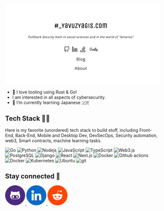 

![ss](ss.png)

- 🔭 I love tooling using Rust & Go!
-    I am interested in all aspects of cybersecurity.
- 🌱 I’m currently learning Japanese 🇯🇵


## Tech Stack :man_technologist:

Here is my favorite (unordered) tech stack to build stuff, including Front-End, Back-End, Mobile and Desktop Dev, DevSecOps, Security automation, web3, Smart contracts, machine learning tasks.

<p><img alt="Go" src="https://img.shields.io/badge/-Go-79D4FD?style=flat&logo=go&logoColor=white"/>
 <img alt="Python" src="https://img.shields.io/badge/-Python-3776AB?style=flat&logo=python&logoColor=white"/>
  <img alt="Nodejs" src="https://img.shields.io/badge/-Nodejs-43853d?style=flat&logo=Node.js&logoColor=white" />
 <img alt="JavaScript" src="https://img.shields.io/badge/-Javascript-F7DF1E?style=flat&logo=Javascript&logoColor=white" />
 <img alt="TypeScript" src="https://img.shields.io/badge/-TypeScript-007ACC?style=flat&logo=typescript&logoColor=white" />
 <img alt="Web3.js" src="https://img.shields.io/badge/-Web3.Js-3996AB?style=flat&logo=web3.js&logoColor=white"/>
 <img alt="PostgreSQL" src="https://img.shields.io/badge/-PostgreSQL-4169E1?style=flat&logo=PostgreSQL&logoColor=whitehttps://img.shields.io/badge/-Nuxt-00DC82?style=flat&logo=nuxt.js&logoColor=white""/>
 <img alt="Django" src="https://img.shields.io/badge/-Django-092E20?style=flat&logo=django&logoColor=white"  >
<img alt="React" src="https://img.shields.io/badge/-React-61DAFB?style=flat&logo=react&logoColor=white" />
 <img alt="Next.js" src="https://img.shields.io/badge/-Next.js-000000?style=flat&logo=next.js&logoColor=white"/>
  <img alt="Docker" src="https://img.shields.io/badge/-Docker-46a2f1?style=flat&logo=docker&logoColor=white" />
  <img alt="Github actions" src="https://img.shields.io/badge/-Github_Actions-2088FF?style=flat&logo=github-actions&logoColor=white" />
  <img alt="Docker" src="https://img.shields.io/badge/-Docker-46a2f1?style=flat&logo=docker&logoColor=white" />
  <img alt="Kubernetes" src="https://img.shields.io/badge/-Kubernetes-326CE5?style=flat&logo=Kubernetes&logoColor=white" />
  <img alt="Ubuntu" src="https://img.shields.io/badge/-Ubuntu-E95420?style=flat&logo=ubuntu&logoColor=white"/>
  <img alt="git" src="https://img.shields.io/badge/-Git-F05032?style=flat&logo=git&logoColor=white" />
</p>

## Stay connected :handshake:

<div>

<a href="https://github.com/MYavuzYAGIS">
<img src="https://github.com/0xsha/0xsha/blob/main/social-icons/github.png" height=65 weight=65>
</a>
<a href="https://www.linkedin.com/in/myavuzyagis">
<img src="https://raw.githubusercontent.com/0xsha/0xsha/main/social-icons/linkedin.png" height=65 weight=65>
</a>
<a href="https://www.reddit.com/MYYAGIS">
<img src="https://github.com/0xsha/0xsha/blob/main/social-icons/reddit.png" height=65 weight=65>
</a>


</div>


